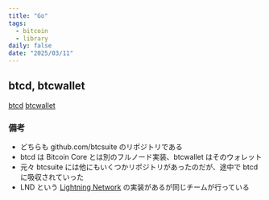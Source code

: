 ```yaml
---
title: "Go"
tags:
  - bitcoin
  - library
daily: false
date: "2025/03/11"
---
```


## btcd, btcwallet

[btcd](https://github.com/btcsuite/btcd)
[btcwallet](https://github.com/btcsuite/btcwallet)

### 備考

* どちらも github.com/btcsuite のリポジトリである
* btcd は Bitcoin Core とは別のフルノード実装、btcwallet はそのウォレット
* 元々 btcsuite には他にもいくつかリポジトリがあったのだが、途中で btcd に吸収されていった
* LND という [Lightning Network](https://github.com/lightningnetwork/lnd) の実装があるが同じチームが行っている
